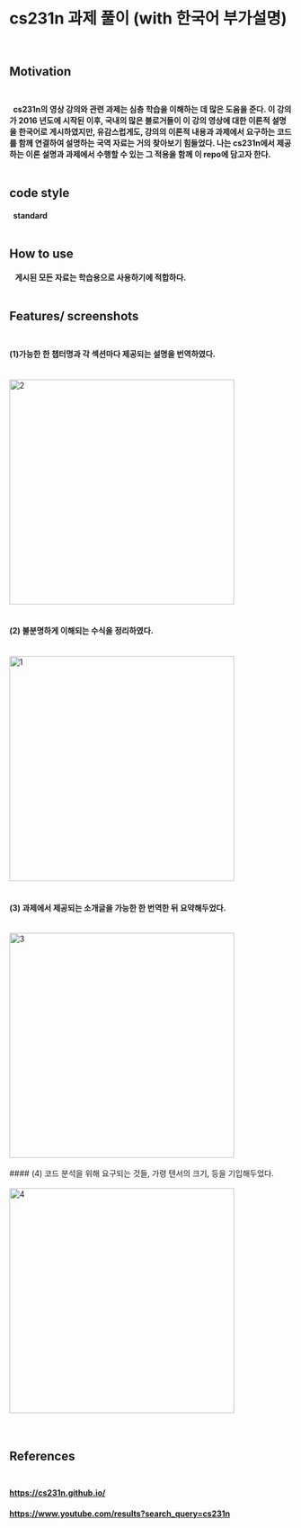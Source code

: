 # **cs231n 과제 풀이 (with 한국어 부가설명)**<br><br>
## **Motivation**<br><br>
#### &nbsp;&nbsp;cs231n의 영상 강의와 관련 과제는 심층 학습을 이해하는 데 많은 도움을 준다. 이 강의가 2016 년도에 시작된 이후, 국내의 많은 블로거들이 이 강의 영상에 대한 이론적 설명을 한국어로 게시하였지만, 유감스럽게도, 강의의 이론적 내용과 과제에서 요구하는 코드를 함께 연결하여 설명하는 국역 자료는 거의 찾아보기 힘들었다. 나는 cs231n에서 제공하는 이론 설명과 과제에서 수행할 수 있는 그 적용을 함께 이 repo에 담고자 한다.<br><br>
## **code style**<br>
#### &nbsp;&nbsp;standard<br><br>
## **How to use**<br>
#### &nbsp;&nbsp; 게시된 모든 자료는 학습용으로 사용하기에 적합하다.<br><br>
## **Features/ screenshots**<br><br>

#### (1)가능한 한 챕터명과 각 섹션마다 제공되는 설명을 번역하였다.<br><br>
<img width="400" alt="2" src="https://user-images.githubusercontent.com/66242400/87753751-420e9180-c83e-11ea-9bb1-e32efc69b616.png"><br><br>
#### (2) 불분명하게 이해되는 수식을 정리하였다.<br><br>
<img width="400" alt="1" src="https://user-images.githubusercontent.com/66242400/87753744-3cb14700-c83e-11ea-823d-acc646c21924.png"><br><br>
#### (3) 과제에서 제공되는 소개글을 가능한 한 번역한 뒤 요약해두었다.<br><br>
<img width="400" alt="3" src="https://user-images.githubusercontent.com/66242400/87753753-42a72800-c83e-11ea-8502-2f403c2f273c.png">
<br><br>
#### (4) 코드 분석을 위해 요구되는 것들, 가령 텐서의 크기, 등을 기입해두었다.<br><br>
<img width="400" alt="4" src="https://user-images.githubusercontent.com/66242400/87753756-433fbe80-c83e-11ea-9d8e-4f77c1034a32.png"><br><br><br>

## **References**<br><br>
#### https://cs231n.github.io/ <br>
#### https://www.youtube.com/results?search_query=cs231n
